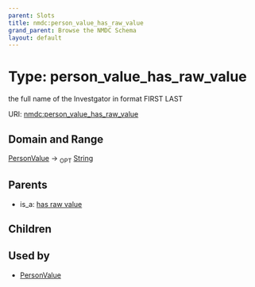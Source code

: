 ```yaml
---
parent: Slots
title: nmdc:person_value_has_raw_value
grand_parent: Browse the NMDC Schema
layout: default
---
```


# Type: person_value_has_raw_value


the full name of the Investgator in format FIRST LAST

URI: [nmdc:person_value_has_raw_value](https://microbiomedata/meta/person_value_has_raw_value)

## Domain and Range

[PersonValue](PersonValue.md) ->  <sub>OPT</sub> [String](types/String.md)

## Parents

 *  is_a: [has raw value](has_raw_value.md)

## Children


## Used by

 * [PersonValue](PersonValue.md)
